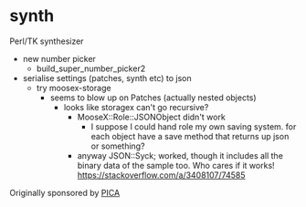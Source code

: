 # synth
Perl/TK synthesizer

- new number picker
    - build_super_number_picker2
- serialise settings (patches, synth etc) to json
    - try moosex-storage
        - seems to blow up on Patches (actually nested objects)
            - looks like storagex can't go recursive?
                - MooseX::Role::JSONObject didn't work
                    - I suppose I could hand role my own saving system. for each object have a save method that returns up json or something?
                - anyway JSON::Syck; worked, though it includes all the binary data of the sample too. Who cares if it works! https://stackoverflow.com/a/3408107/74585
                

Originally sponsored by [PICA](https://pica.org.au/)